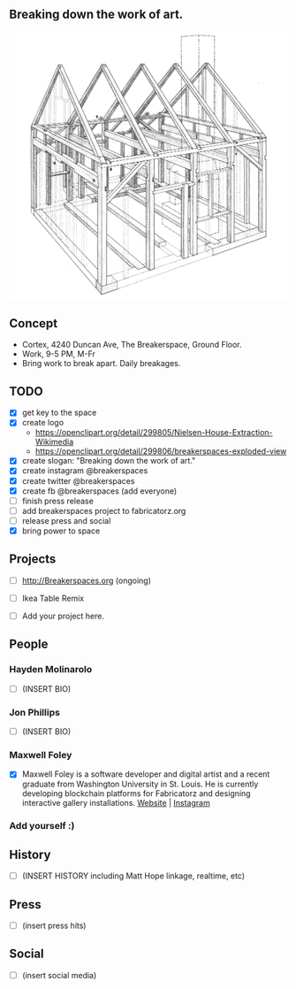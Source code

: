 ## Breaking down the work of art.

![](nielsen-house-wikimedia.jpg?raw=true)

## Concept

- Cortex, 4240 Duncan Ave, The Breakerspace, Ground Floor.
- Work, 9-5 PM, M-Fr
- Bring work to break apart. Daily breakages.

## TODO

- [x] get key to the space
- [x] create logo
  - https://openclipart.org/detail/299805/Nielsen-House-Extraction-Wikimedia
  - https://openclipart.org/detail/299806/breakerspaces-exploded-view
- [x] create slogan: "Breaking down the work of art."
- [x] create instagram @breakerspaces
- [x] create twitter @breakerspaces
- [x] create fb @breakerspaces (add everyone)
- [ ] finish press release
- [ ] add breakerspaces project to fabricatorz.org
- [ ] release press and social
- [x] bring power to space

## Projects

- [ ] http://Breakerspaces.org (ongoing)
- [ ] Ikea Table Remix
- [ ] Add your project here.


## People

### Hayden Molinarolo

- [ ] (INSERT BIO)

### Jon Phillips

- [ ] (INSERT BIO)

### Maxwell Foley

- [x] Maxwell Foley is a software developer and digital artist and a recent graduate from Washington University in St. Louis. He is currently developing blockchain platforms for Fabricatorz and designing interactive gallery installations. [Website](http://skwrk.com) | [Instagram](http://instagram.com/skwrk)

### Add yourself :)


## History

- [ ] (INSERT HISTORY including Matt Hope linkage, realtime, etc)

## Press

- [ ] (insert press hits)

## Social

- [ ] (insert social media)

